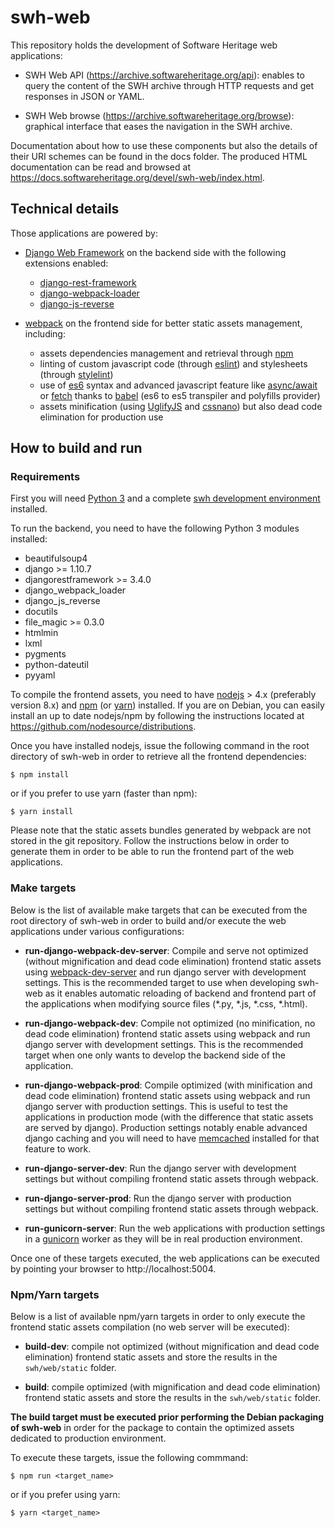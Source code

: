 # swh-web

This repository holds the development of Software Heritage web applications:

* SWH Web API (https://archive.softwareheritage.org/api): enables to query the content of the SWH archive through HTTP requests and get responses in JSON or YAML.

* SWH Web browse (https://archive.softwareheritage.org/browse): graphical interface that eases the navigation in the SWH archive.

Documentation about how to use these components but also the details of their URI schemes
can be found in the docs folder. The produced HTML documentation can be read and browsed
at https://docs.softwareheritage.org/devel/swh-web/index.html.

## Technical details

Those applications are powered by:

  * [Django Web Framework](https://www.djangoproject.com/) on the backend side with the following extensions enabled:

    * [django-rest-framework](http://www.django-rest-framework.org/)
    * [django-webpack-loader](https://github.com/owais/django-webpack-loader)
    * [django-js-reverse](http://django-js-reverse.readthedocs.io/en/latest/)

  * [webpack](https://webpack.js.org/) on the frontend side for better static assets management, including:

    * assets dependencies management and retrieval through [npm](https://www.npmjs.com/)
    * linting of custom javascript code (through [eslint](https://eslint.org/)) and stylesheets (through [stylelint](https://stylelint.io/))
    * use of [es6](http://es6-features.org) syntax and advanced javascript feature like [async/await](https://javascript.info/async-await) or [fetch](https://developer.mozilla.org/en-US/docs/Web/API/Fetch_API) thanks to [babel](https://babeljs.io/) (es6 to es5 transpiler and polyfills provider)
    * assets minification (using [UglifyJS](https://github.com/mishoo/UglifyJS2) and [cssnano](http://cssnano.co/)) but also dead code elimination for production use

## How to build and run

### Requirements

First you will need [Python 3](https://www.python.org) and a complete [swh development environment](https://forge.softwareheritage.org/source/swh-environment/) installed.

To run the backend, you need to have the following Python 3 modules installed:
* beautifulsoup4
* django >= 1.10.7
* djangorestframework >= 3.4.0
* django_webpack_loader
* django_js_reverse
* docutils
* file_magic >= 0.3.0
* htmlmin
* lxml
* pygments
* python-dateutil
* pyyaml

To compile the frontend assets, you need to have [nodejs](https://nodejs.org/en/) > 4.x (preferably version 8.x) and [npm](https://www.npmjs.com/) (or [yarn](https://yarnpkg.com/en/)) installed. If you are on Debian, you can easily install an up to date nodejs/npm by following the instructions located at https://github.com/nodesource/distributions.

Once you have installed nodejs, issue the following command in the root directory of swh-web in order to retrieve all the frontend dependencies:

```
$ npm install
```

or if you prefer to use yarn (faster than npm):

```
$ yarn install
```

Please note that the static assets bundles generated by webpack are not stored in the git repository. Follow the instructions below in order to generate them in order to be able to run the frontend part of the web applications.

### Make targets

Below is the list of available make targets that can be executed from the root directory of swh-web in order to build and/or execute the web applications under various configurations:

* **run-django-webpack-dev-server**: Compile and serve not optimized (without mignification and dead code elimination) frontend static assets using [webpack-dev-server](https://github.com/webpack/webpack-dev-server) and run django server with development settings. This is the recommended target to use when developing swh-web as it enables automatic reloading of backend and frontend part of the applications when modifying source files (*.py, *.js, *.css, *.html).

* **run-django-webpack-dev**: Compile not optimized (no minification, no dead code elimination) frontend static assets using webpack and run django server with development settings. This is the recommended target when one only wants to develop the backend side of the application.

* **run-django-webpack-prod**: Compile optimized (with minification and dead code elimination) frontend static assets using webpack and run django server with production settings. This is useful to test the applications in production mode (with the difference that static assets are served by django). Production settings notably enable advanced django caching and you will need to have [memcached](https://memcached.org/) installed for that feature to work.

* **run-django-server-dev**: Run the django server with development settings but without compiling frontend static assets through webpack.

* **run-django-server-prod**: Run the django server with production settings but without compiling frontend static assets through webpack.

* **run-gunicorn-server**: Run the web applications with production settings in a [gunicorn](http://gunicorn.org/) worker as they will be in real production environment.

Once one of these targets executed, the web applications can be executed by pointing your browser to http://localhost:5004.

### Npm/Yarn targets

Below is a list of available npm/yarn targets in order to only execute the frontend static assets compilation (no web server will be executed):

* **build-dev**: compile not optimized (without mignification and dead code elimination) frontend static assets and store the results in the `swh/web/static` folder.

* **build**: compile optimized (with mignification and dead code elimination) frontend static assets and store the results in the `swh/web/static` folder.

**The build target must be executed prior performing the Debian packaging of swh-web** in order for the package to contain the optimized assets dedicated to production environment.

To execute these targets, issue the following commmand:

```
$ npm run <target_name>
```

or if you prefer using yarn:

```
$ yarn <target_name>
```
